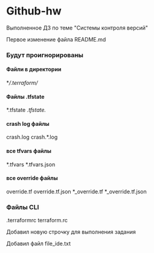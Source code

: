 # Github-hw
Выполненное ДЗ по теме "Системы контроля версий"


Первое изменение файла README.md

### Будут проигнорированы
#### Файли в директории
**/.terraform/*

#### Файлы .tfstate
*.tfstate
*.tfstate.*

#### crash log файлы 
crash.log
crash.*.log

#### все tfvars файлы
*.tfvars
*.tfvars.json

#### все override файлы 
override.tf
override.tf.json
*_override.tf
*_override.tf.json

### Файлы CLI 
.terraformrc
terraform.rc

Добавил новую строчку для выполнения задания

Добавил файл file_ide.txt